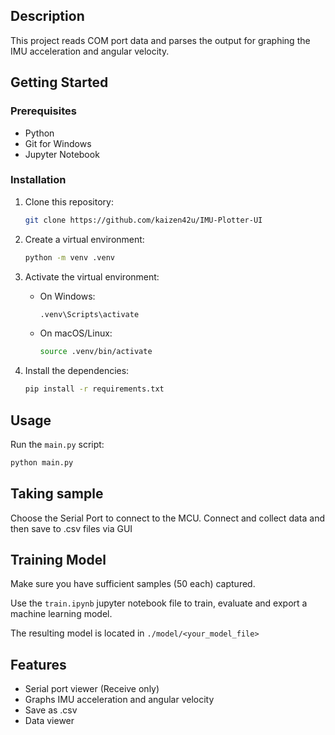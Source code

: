 

## Description

This project reads COM port data and parses the output for graphing the IMU acceleration and angular velocity.

## Getting Started

### Prerequisites

- Python
- Git for Windows
- Jupyter Notebook

### Installation

1. Clone this repository:

   ```bash
   git clone https://github.com/kaizen42u/IMU-Plotter-UI
   ```

2. Create a virtual environment:

    ```bash
    python -m venv .venv
    ```

3. Activate the virtual environment:

    - On Windows:

        ```bash
        .venv\Scripts\activate
        ```

    - On macOS/Linux:

        ```bash
        source .venv/bin/activate
        ```

4. Install the dependencies:

    ```bash
    pip install -r requirements.txt
    ```

## Usage

Run the `main.py` script:

```bash
python main.py
```

## Taking sample

Choose the Serial Port to connect to the MCU. Connect and collect data and then save to .csv files via GUI

## Training Model

Make sure you have sufficient samples (50 each) captured.

Use the `train.ipynb` jupyter notebook file to train, evaluate and export a machine learning model.

The resulting model is located in `./model/<your_model_file>`

## Features

- Serial port viewer (Receive only)
- Graphs IMU acceleration and angular velocity
- Save as .csv
- Data viewer
